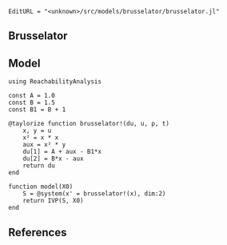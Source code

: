 ```@meta
EditURL = "<unknown>/src/models/brusselator/brusselator.jl"
```

## Brusselator

## Model

```@example brusselator
using ReachabilityAnalysis

const A = 1.0
const B = 1.5
const B1 = B + 1

@taylorize function brusselator!(du, u, p, t)
    x, y = u
    x² = x * x
    aux = x² * y
    du[1] = A + aux - B1*x
    du[2] = B*x - aux
    return du
end

function model(X0)
    S = @system(x' = brusselator!(x), dim:2)
    return IVP(S, X0)
end
```

## References

